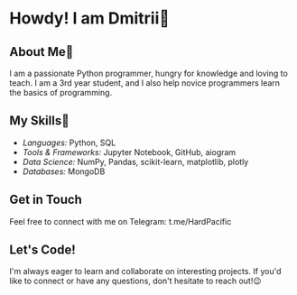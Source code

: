 # Howdy! I am Dmitrii🤘

## About Me🔭

I am a passionate Python programmer, hungry for knowledge and loving to teach. I am a 3rd year student, and I also help novice programmers learn the basics of programming.

## My Skills🥞

* *Languages:* Python, SQL
* *Tools & Frameworks:* Jupyter Notebook, GitHub, aiogram
* *Data Science:* NumPy, Pandas, scikit-learn, matplotlib, plotly
* *Databases:* MongoDB

## Get in Touch

Feel free to connect with me on Telegram: t.me/HardPacific

## Let's Code!

I'm always eager to learn and collaborate on interesting projects. If you'd like to connect or have any questions, don't hesitate to reach out!😉
